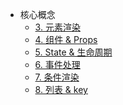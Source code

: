+ 核心概念
  + [3. 元素渲染]()
  + [4. 组件 & Props]()
  + [5. State & 生命周期](./docs/core-state-and-lifecycle.md)
  + [6. 事件处理](./docs/core-handling-events.md)
  + [7. 条件渲染](./docs/core-conditional-rendering.md)
  + [8. 列表 & key](./docs/core-lists-and-keys.md)